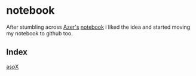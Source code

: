 # notebook

After stumbling across [Azer's](https://github.com/azer) [notebook](https://github.com/azer/notebook) i liked the idea and started moving my notebook to github too.


## Index
[aspX](aspx.md)
